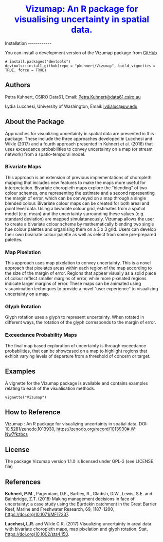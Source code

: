 
<!-- README.md is generated from README.Rmd. Please edit that file -->
<center>
<span style="color:blue">
<h1>
Vizumap: An R package for visualising uncertainty in spatial data.
</h1>
</span>
</center>
Installation
------------

You can install a development version of the Vizumap package from [GitHub](https://github.com/pkuhnert/Vizumap)

    # install.packages("devtools")
    devtools::install_github(repo = "pkuhnert/Vizumap", build_vignettes = TRUE, force = TRUE)

Authors
-------

Petra Kuhnert, CSIRO Data61, Email: <Petra.Kuhnert@data61.csiro.au>

Lydia Lucchesi, University of Washington, Email: <lydialuc@uw.edu>

About the Package
-----------------

Approaches for visualizing uncertainty in spatial data are presented in this package. These include the three approaches developed in Lucchesi and Wikle (2017) and a fourth approach presented in Kuhnert et al. (2018) that uses exceedance probabilities to convey uncertainty on a map (or stream network) from a spatio-temporal model.

### Bivariate Maps

This approach is an extension of previous implementations of choropleth mapping that includes new features to make the maps more useful for interpretation. Bivariate choropleth maps explore the “blending” of two colour schemes, one representing the estimate and a second representing the margin of error, which can be conveyed on a map through a single blended colour. Bivariate colour maps can be created for both areal and point level data. Using a bivariate colour grid, estimates from a spatial model (e.g. mean) and the uncertainty surrounding these values (e.g. standard deviation) are mapped simulataneously. Vizumap allows the user to create a bivariate colour scheme by mathematically blending two single hue colour palettes and organising them on a 3 x 3 grid. Users can develop their own bivariate colour palette as well as select from some pre-prepared palettes.

### Map Pixelation

This approach uses map pixelation to convey uncertainty. This is a novel approach that pixelates areas within each region of the map according to the size of the margin of error. Regions that appear visually as a solid piece of colour reflect smaller margins of error, while more pixelated regions indicate larger margins of error. These maps can be animated using visuanimation techniques to provide a novel “user experience” to visualizing uncertainty on a map.

### Glyph Rotation

Glyph rotation uses a glyph to represent uncertainty. When rotated in different ways, the rotation of the glyph corresponds to the margin of error.

### Exceedance Probability Maps

The final map based exploration of uncertainty is through exceedance probabilities, that can be showcased on a map to highlight regions that exhibit varying levels of departure from a threshold of concern or target.

Examples
--------

A vignette for the Vizumap package is available and contains examples relating to each of the visualisation methods.

    vignette("Vizumap")

How to Reference
----------------

Vizumap : An R package for visualizing uncertainty in spatial data, DOI: 10.5281/zenodo.1013930, <https://zenodo.org/record/1013930#.W-Nw7fkzbcs>

License
-------

The package Vizumap version 1.1.0 is licensed under GPL-3 (see LICENSE file)

References
----------

<strong>Kuhnert, P.M.</strong>, Pagendam, D.E., Bartley, R., Gladish, D.W., Lewis, S.E. and Bainbridge, Z.T. (2018) Making management decisions in face of uncertainty: a case study using the Burdekin catchment in the Great Barrier Reef, Marine and Freshwater Research, 69, 1187-1200, <https://doi.org/10.1071/MF17237>.

<strong>Lucchesi, L.R.</strong> and Wikle C.K. (2017) Visualizing uncertainty in areal data with bivariate choropleth maps, map pixelation and glyph rotation, Stat, <https://doi.org/10.1002/sta4.150>.
